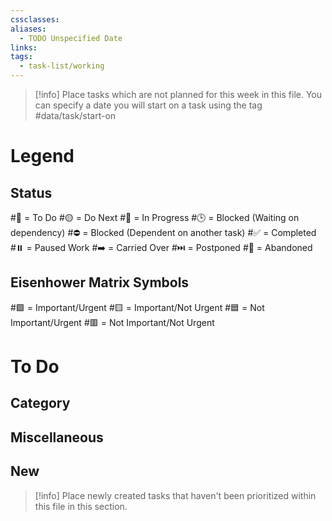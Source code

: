 ```yaml
---
cssclasses:
aliases:
  - TODO Unspecified Date
links:
tags:
  - task-list/working
---
```

>[!info] Place tasks which are not planned for this week in this file.
>You can specify a date you will start on a task using the tag #data/task/start-on

# Legend

## Status

\#📝 = To Do
\#🟡 = Do Next
\#🔄 = In Progress
\#🕒 = Blocked (Waiting on dependency)
\#⛔️ = Blocked (Dependent on another task)
\#✅ = Completed
\#⏸️ = Paused Work
\#➡️ = Carried Over
\#⏭️ = Postponed
\#🛑 = Abandoned

## Eisenhower Matrix Symbols

\#🟩 = Important/Urgent
\#🟨 = Important/Not Urgent
\#🟦 = Not Important/Urgent
\#🟥 = Not Important/Not Urgent

# To Do
## Category


## Miscellaneous


## New

>[!info] Place newly created tasks that haven't been prioritized within this file in this section.

